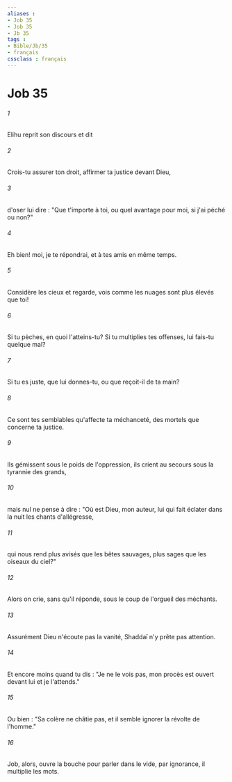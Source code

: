 ```yaml
---
aliases : 
- Job 35
- Job 35
- Jb 35
tags : 
- Bible/Jb/35
- français
cssclass : français
---
```


# Job 35

###### 1
Elihu reprit son discours et dit
###### 2
Crois-tu assurer ton droit, affirmer ta justice devant Dieu,
###### 3
d'oser lui dire : "Que t'importe à toi, ou quel avantage pour moi, si j'ai péché ou non?"
###### 4
Eh bien! moi, je te répondrai, et à tes amis en même temps.
###### 5
Considère les cieux et regarde, vois comme les nuages sont plus élevés que toi!
###### 6
Si tu pèches, en quoi l'atteins-tu? Si tu multiplies tes offenses, lui fais-tu quelque mal?
###### 7
Si tu es juste, que lui donnes-tu, ou que reçoit-il de ta main?
###### 8
Ce sont tes semblables qu'affecte ta méchanceté, des mortels que concerne ta justice.
###### 9
Ils gémissent sous le poids de l'oppression, ils crient au secours sous la tyrannie des grands,
###### 10
mais nul ne pense à dire : "Où est Dieu, mon auteur, lui qui fait éclater dans la nuit les chants d'allégresse,
###### 11
qui nous rend plus avisés que les bêtes sauvages, plus sages que les oiseaux du ciel?"
###### 12
Alors on crie, sans qu'il réponde, sous le coup de l'orgueil des méchants.
###### 13
Assurément Dieu n'écoute pas la vanité, Shaddaï n'y prête pas attention.
###### 14
Et encore moins quand tu dis : "Je ne le vois pas, mon procès est ouvert devant lui et je l'attends."
###### 15
Ou bien : "Sa colère ne châtie pas, et il semble ignorer la révolte de l'homme."
###### 16
Job, alors, ouvre la bouche pour parler dans le vide, par ignorance, il multiplie les mots.
